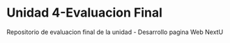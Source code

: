 # Unidad 4-Evaluacion Final
 Repositorio de evaluacion final de la unidad - Desarrollo pagina Web NextU
